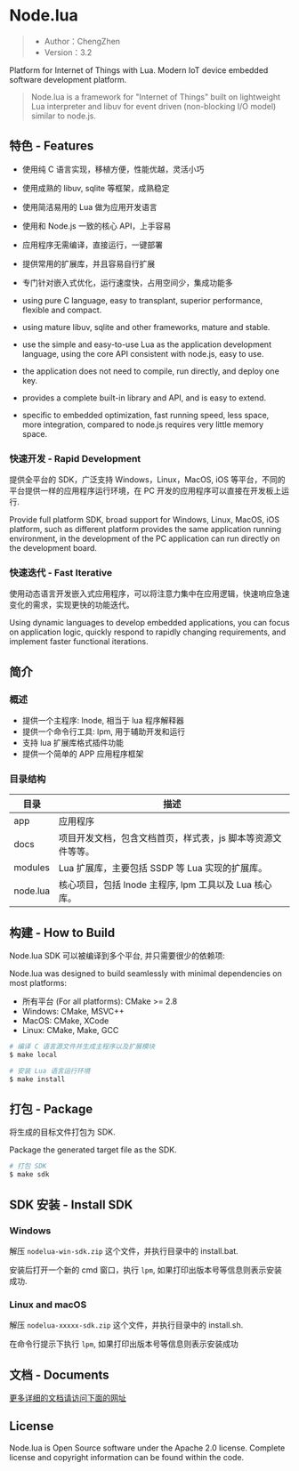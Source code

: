 # Node.lua

> - Author：ChengZhen
> - Version：3.2

Platform for Internet of Things with Lua.
Modern IoT device embedded software development platform.

> Node.lua is a framework for "Internet of Things" built on lightweight Lua interpreter and libuv for event driven (non-blocking I/O model) similar to node.js.

## 特色 -  Features

- 使用纯 C 语言实现，移植方便，性能优越，灵活小巧
- 使用成熟的 libuv, sqlite 等框架，成熟稳定
- 使用简洁易用的 Lua 做为应用开发语言
- 使用和 Node.js 一致的核心 API，上手容易
- 应用程序无需编译，直接运行，一键部署
- 提供常用的扩展库，并且容易自行扩展
- 专门针对嵌入式优化，运行速度快，占用空间少，集成功能多

- using pure C language, easy to transplant, superior performance, flexible and compact.
- using mature libuv, sqlite and other frameworks, mature and stable.
- use the simple and easy-to-use Lua as the application development language, using the core API consistent with node.js, easy to use.
- the application does not need to compile, run directly, and deploy one key.
- provides a complete built-in library and API, and is easy to extend.
- specific to embedded optimization, fast running speed, less space, more integration, compared to node.js requires very little memory space.

### 快速开发 - Rapid Development

提供全平台的 SDK，广泛支持 Windows，Linux，MacOS, iOS 等平台，不同的平台提供一样的应用程序运行环境，在 PC 开发的应用程序可以直接在开发板上运行.

Provide full platform SDK, broad support for Windows, Linux, MacOS, iOS platform, such as different platform provides the same application running environment, in the development of the PC application can run directly on the development board.

### 快速迭代 - Fast Iterative

使用动态语言开发嵌入式应用程序，可以将注意力集中在应用逻辑，快速响应急速变化的需求，实现更快的功能迭代。

Using dynamic languages to develop embedded applications, you can focus on application logic, quickly respond to rapidly changing requirements, and implement faster functional iterations.

## 简介

### 概述

- 提供一个主程序: lnode, 相当于 lua 程序解释器
- 提供一个命令行工具: lpm, 用于辅助开发和运行
- 支持 lua 扩展库格式插件功能
- 提供一个简单的 APP 应用程序框架

### 目录结构

| 目录       | 描述
| ---        | ---
| app        | 应用程序
| docs       | 项目开发文档，包含文档首页，样式表，js 脚本等资源文件等等。
| modules    | Lua 扩展库，主要包括 SSDP 等 Lua 实现的扩展库。
| node.lua   | 核心项目，包括 lnode 主程序, lpm 工具以及 Lua 核心库。

## 构建 - How to Build

Node.lua SDK 可以被编译到多个平台, 并只需要很少的依赖项:

Node.lua was designed to build seamlessly with minimal dependencies on most platforms:

- 所有平台 (For all platforms): CMake >= 2.8
- Windows: CMake, MSVC++
- MacOS: CMake, XCode
- Linux: CMake, Make, GCC

```sh
# 编译 C 语言源文件并生成主程序以及扩展模块 
$ make local

# 安装 Lua 语言运行环境
$ make install

```

## 打包 - Package

将生成的目标文件打包为 SDK.

Package the generated target file as the SDK.

```sh
# 打包 SDK 
$ make sdk

```

## SDK 安装 - Install SDK

### Windows 

解压 `nodelua-win-sdk.zip` 这个文件，并执行目录中的 install.bat.

安装后打开一个新的 cmd 窗口，执行 `lpm`, 如果打印出版本号等信息则表示安装成功.

### Linux and macOS

解压 `nodelua-xxxxx-sdk.zip` 这个文件，并执行目录中的 install.sh.

在命令行提示下执行 `lpm`, 如果打印出版本号等信息则表示安装成功

## 文档 - Documents

[更多详细的文档请访问下面的网址](tree/master/docs/index.md)

## License

Node.lua is Open Source software under the Apache 2.0 license. Complete license and copyright information can be found within the code.
